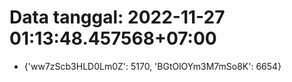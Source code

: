 # Data tanggal: 2022-11-27 01:13:48.457568+07:00

* {'ww7zScb3HLD0Lm0Z': 5170, 'BGtOlOYm3M7mSo8K': 6654}
